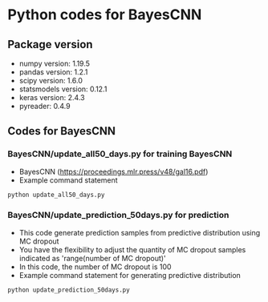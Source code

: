 # Python codes for BayesCNN

## Package version
* numpy version: 1.19.5
* pandas version: 1.2.1
* scipy version: 1.6.0
* statsmodels version: 0.12.1
* keras version: 2.4.3
* pyreader: 0.4.9


## Codes for BayesCNN    
### BayesCNN/update_all50_days.py for training BayesCNN 
* BayesCNN (https://proceedings.mlr.press/v48/gal16.pdf) 
* Example command statement 
```diff
python update_all50_days.py 
```
  
### BayesCNN/update_prediction_50days.py for prediction
* This code generate prediction samples from predictive distribution using MC dropout
* You have the flexibility to adjust the quantity of MC dropout samples indicated as 'range(number of MC dropout)' 
* In this code, the number of MC dropout is 100  
* Example command statement for generating predictive distribution 
```diff
python update_prediction_50days.py 
```

